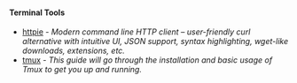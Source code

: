 #### Terminal Tools

- [httpie](https://github.com/jakubroztocil/httpie) - _Modern command line HTTP client – user-friendly curl alternative with intuitive UI, JSON support, syntax highlighting, wget-like downloads, extensions, etc._
- [tmux](https://linuxize.com/post/getting-started-with-tmux/) - _This guide will go through the installation and basic usage of Tmux to get you up and running._
